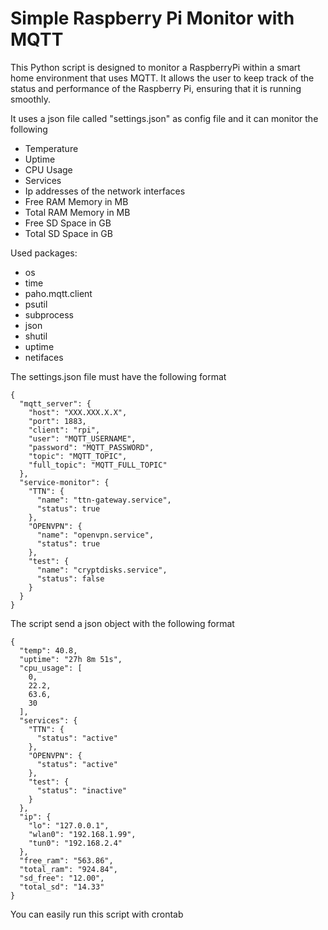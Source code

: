 # Simple Raspberry Pi Monitor with MQTT 

This Python script is designed to monitor a RaspberryPi within a smart home environment that uses MQTT. It allows the user to keep track of the status and performance of the Raspberry Pi, ensuring that it is running smoothly.

It uses a json file called "settings.json" as config file and it can monitor the following

- Temperature
- Uptime
- CPU Usage
- Services
- Ip addresses of the network interfaces
- Free RAM Memory in MB
- Total RAM Memory in MB
- Free SD Space in GB
- Total SD Space in GB

Used packages:

- os
- time
- paho.mqtt.client
- psutil
- subprocess
- json
- shutil
- uptime
- netifaces

The settings.json file must have the following format
```
{
  "mqtt_server": {
    "host": "XXX.XXX.X.X",
    "port": 1883,
    "client": "rpi",
    "user": "MQTT_USERNAME",
    "password": "MQTT_PASSWORD",
    "topic": "MQTT_TOPIC",
    "full_topic": "MQTT_FULL_TOPIC"
  },
  "service-monitor": {
    "TTN": {
      "name": "ttn-gateway.service",
      "status": true
    },
    "OPENVPN": {
      "name": "openvpn.service",
      "status": true
    },
    "test": {
      "name": "cryptdisks.service",
      "status": false
    }
  }
}
```
The script send a json object with the following format

```
{
  "temp": 40.8,
  "uptime": "27h 8m 51s",
  "cpu_usage": [
    0,
    22.2,
    63.6,
    30
  ],
  "services": {
    "TTN": {
      "status": "active"
    },
    "OPENVPN": {
      "status": "active"
    },
    "test": {
      "status": "inactive"
    }
  },
  "ip": {
    "lo": "127.0.0.1",
    "wlan0": "192.168.1.99",
    "tun0": "192.168.2.4"
  },
  "free_ram": "563.86",
  "total_ram": "924.84",
  "sd_free": "12.00",
  "total_sd": "14.33"
}
```

You can easily run this script with crontab
